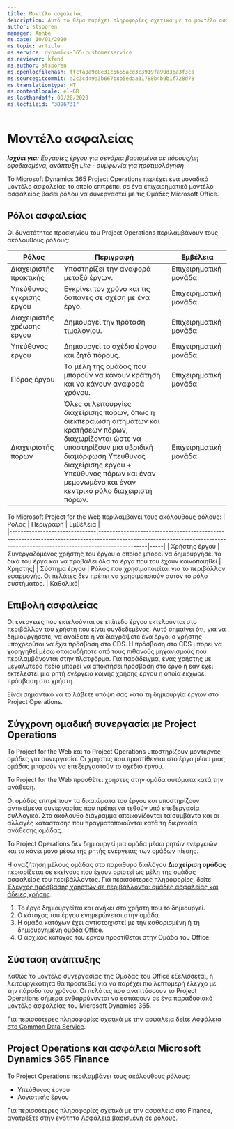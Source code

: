 ```yaml
---
title: Μοντέλο ασφαλείας
description: Αυτό το θέμα παρέχει πληροφορίες σχετικά με το μοντέλο ασφαλείας στο Dynamics 365 Project Operations.
author: stsporen
manager: Annbe
ms.date: 10/01/2020
ms.topic: article
ms.service: dynamics-365-customerservice
ms.reviewer: kfend
ms.author: stsporen
ms.openlocfilehash: ffcfa8a9c8e31c5665acd3c3919fa90d36a3f3ca
ms.sourcegitcommit: a2c3cd49a3b667b8b5edaa31788b4b9b1f728d78
ms.translationtype: HT
ms.contentlocale: el-GR
ms.lasthandoff: 09/28/2020
ms.locfileid: "3896731"
---
```

# <a name="security-model"></a>Μοντέλο ασφαλείας

_**Ισχύει για:** Εργασίες έργου για σενάρια βασισμένα σε πόρους/μη εφοδιασμένα, ανάπτυξη Lite - συμφωνία για προτιμολόγηση_

Το Microsoft Dynamics 365 Project Operations περιέχει ένα μοναδικό μοντέλο ασφαλείας το οποίο επιτρέπει σε ένα επιχειρηματικό μοντέλο ασφαλείας βάσει ρόλου να συνεργαστεί με τις Ομάδες Microsoft Office. 


## <a name="security-roles"></a>Ρόλοι ασφαλείας
Οι δυνατότητες προσκηνίου του Project Operations περιλαμβάνουν τους ακόλουθους ρόλους:

| Ρόλος                          | Περιγραφή                                                                                                                                                                 | Εμβέλεια |
|-------------------------------|-----------------------------------------------------------------------------------------------------------------------------------------------------------------------------|------|
| Διαχειριστής πρακτικής              | Υποστηρίζει την αναφορά μεταξύ έργων.                                                                                                            | Επιχειρηματική μονάδα              |
| Υπεύθυνος έγκρισης έργου              | Εγκρίνει τον χρόνο και τις δαπάνες σε σχέση με ένα έργο.                                                                                                                              | Επιχειρηματική μονάδα |
| Διαχειριστής χρέωσης έργου | Δημιουργεί την πρόταση τιμολογίου.                                                                                                                                                 | Επιχειρηματική μονάδα |
| Υπεύθυνος έργου               | Δημιουργεί το σχέδιο έργου και ζητά πόρους.                                                                                                                              | Επιχειρηματική μονάδα |
| Πόρος έργου              | Τα μέλη της ομάδας που μπορούν να κάνουν κράτηση και να κάνουν αναφορά χρόνου.                                                                                                          | Επιχειρηματική μονάδα|
| Διαχειριστής πόρων              | Όλες οι λειτουργίες διαχείρισης πόρων, όπως η διεκπεραίωση αιτημάτων και κρατήσεων πόρων, διαχωρίζονται ώστε να υποστηρίζουν μια υβριδική διαμόρφωση Υπεύθυνος διαχείρισης έργου + Υπεύθυνος πόρων και έναν μεμονωμένο και έναν κεντρικό ρόλο διαχειριστή πόρων. | Επιχειρηματική μονάδα |


Το Microsoft Project for the Web περιλαμβάνει τους ακόλουθους ρόλους:
| Ρόλος                          | Περιγραφή                                                                                                          | Εμβέλεια |                                                       
|-------------------------------|-----------------------------------------------------------------------------------------------------------------------------------------------------------------------------|-----|
| Χρήστης έργου | Συνεργαζόμενος χρήστης του έργου ο οποίος μπορεί να δημιουργήσει τα δικά του έργα και να προβάλει όλα τα έργα που του έχουν κοινοποιηθεί.| Χρήστης|
| Σύστημα έργου | Ρόλος που χρησιμοποιείται για το περιβάλλον εφαρμογής. Οι πελάτες δεν πρέπει να χρησιμοποιούν αυτόν το ρόλο συστήματος. | Καθολικό|

## <a name="security-enforcement"></a>Επιβολή ασφαλείας
Οι ενέργειες που εκτελούνται σε επίπεδο έργου εκτελούνται στο περιβάλλον του χρήστη που είναι συνδεδεμένος. Αυτό σημαίνει ότι, για να δημιουργήσετε, να ανοίξετε ή να διαγράψετε ένα έργο, ο χρήστης υποχρεούται να έχει πρόσβαση στο CDS. Η πρόσβαση στο CDS μπορεί να χορηγηθεί μέσω οποιουδήποτε από τους πιθανούς μηχανισμούς που περιλαμβάνονται στην πλατφόρμα. Για παράδειγμα, ένας χρήστης με μεγαλύτερο πεδίο μπορεί να αποκτήσει πρόσβαση στο έργο ή εάν έχει εκτελεστεί μια ρητή ενέργεια κοινής χρήσης έργου η οποία εκχωρεί πρόσβαση στο χρήστη.

Είναι σημαντικό να το λάβετε υπόψη σας κατά τη δημιουργία έργων στο Project Operations.

## <a name="modern-group-collaboration-with-project-operations"></a>Σύγχρονη ομαδική συνεργασία με Project Operations
Το Project for the Web και το Project Operations υποστηρίζουν μοντέρνες ομάδες για συνεργασία. Οι χρήστες που προστίθενται στο έργο μέσω μιας ομάδας μπορούν να επεξεργαστούν το σχέδιο έργου.

Το Project for the Web προσθέτει χρήστες στην ομάδα αυτόματα κατά την ανάθεση.

Οι ομάδες επιτρέπουν τα δικαιώματα του έργου και υποστηρίζουν αντικείμενα συνεργασίας που πρέπει να τεθούν υπό επεξεργασία συλλογικά. Στο ακόλουθο διάγραμμα απεικονίζονται τα συμβάντα και οι αλλαγές κατάστασης που πραγματοποιούνται κατά τη διεργασία ανάθεσης ομάδας.

Το Project Operations δεν δημιουργεί μια ομάδα μέσω ρητών ενεργειών και το κάνει μόνο μέσω της ρητής ενέργειας των ομάδων πίεσης.

Η αναζήτηση μέλους ομάδας στο παράθυρο διαλόγου **Διαχείριση ομάδας** περιορίζεται σε εκείνους που έχουν οριστεί ως μέλη της ομάδας ασφαλείας του περιβάλλοντος. Για περισσότερες πληροφορίες, δείτε [Έλεγχος πρόσβασης χρηστών σε περιβάλλοντα: ομάδες ασφαλείας και άδειες χρήσης](https://docs.microsoft.com/power-platform/admin/control-user-access).

1. Το έργο δημιουργείται και ανήκει στο χρήστη που το δημιουργεί.
2. Ο κάτοχος του έργου ενημερώνεται στην ομάδα.
3. Η ομάδα κατόχων έχει αντιστοιχιστεί με την καθορισμένη ή τη δημιουργημένη ομάδα Office.
4. Ο αρχικός κάτοχος του έργου προστίθεται στην Ομάδα του Office.

## <a name="deployment-recommendation"></a>Σύσταση ανάπτυξης
Καθώς το μοντέλο συνεργασίας της Ομάδας του Office εξελίσσεται, η λειτουργικότητα θα προστεθεί για να παρέχει πιο λεπτομερή έλεγχο με την πάροδο του χρόνου. Οι πελάτες που αναπτύσσουν το Project Operations σήμερα ενθαρρύνονται να εστιάσουν σε ένα παραδοσιακό μοντέλο ασφαλείας του Microsoft Dynamics 365.

Για περισσότερες πληροφορίες σχετικά με την ασφάλεια δείτε [Ασφάλεια στο Common Data Service](https://docs.microsoft.com/power-platform/admin/wp-security).

## <a name="project-operations-and-microsoft-dynamics-365-finance-security"></a>Project Operations και ασφάλεια Microsoft Dynamics 365 Finance 
Το Project Operations περιλαμβάνει τους ακόλουθους ρόλους:

- Υπεύθυνος έργου
- Λογιστικής έργου

Για περισσότερες πληροφορίες σχετικά με την ασφάλεια στο Finance, ανατρέξτε στην ενότητα [Ασφάλεια βασισμένη σε ρόλους](https://docs.microsoft.com/dynamics365/fin-ops-core/dev-itpro/sysadmin/role-based-security).


